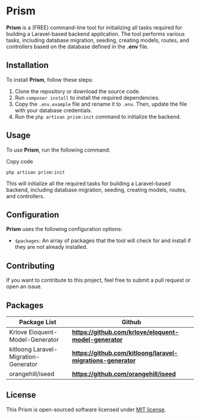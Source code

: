 # Prism
**Prism** is a (FREE) command-line tool for initializing all tasks required for building a Laravel-based backend application. The tool performs various tasks, including database migration, seeding, creating models, routes, and controllers based on the database defined in the **.env** file.

## Installation

To install **Prism**, follow these steps:

1.  Clone the repository or download the source code.
2.  Run `composer install` to install the required dependencies.
3.  Copy the `.env.example` file and rename it to `.env`. Then, update the file with your database credentials.
4.  Run the `php artisan prism:init` command to initialize the backend.

## Usage

To use **Prism**, run the following command:

Copy code

`php artisan prism:init`

This will initialize all the required tasks for building a Laravel-based backend, including database migration, seeding, creating models, routes, and controllers.

## Configuration

**Prism** uses the following configuration options:

-   `$packages`: An array of packages that the tool will check for and install if they are not already installed.


## Contributing

If you want to contribute to this project, feel free to submit a pull request or open an issue.


## Packages

|Package List| Github|
|--|--|
| Krlove Eloquent-Model-Generator|  **https://github.com/krlove/eloquent-model-generator**|
| kitloong Laravel-Migration-Generator|  **https://github.com/kitloong/laravel-migrations-generator**|
| orangehill/iseed|  **https://github.com/orangehill/iseed**|


## License

This Prism is open-sourced software licensed under  [MIT license](https://opensource.org/licenses/MIT).